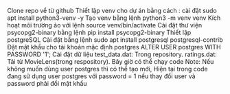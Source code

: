Clone repo về từ github
Thiết lập venv cho dự án bằng cách : 
  cài đặt sudo apt install python3-venv -y
  Tạo venv bằng lệnh python3 -m venv venv
  Kích hoạt môi trường ảo với lệnh source venv/bin/activate
  Cài đặt thư viện psycopg2-binary bằng lệnh pip install psycopg2-binary
Thiết lập postgreSQL
  Cài đặt bằng lệnh sudo apt install postgresql postgresql-contrib
  Đặt mật khẩu cho tài khoản mặc định postgres ALTER USER postgres WITH PASSWORD '1'; 
Cài đặt dữ liệu
  test_data.dat: Trong repository.
  ratings.dat: Tải từ MovieLens(trong respository).
Bây giờ có thể chạy code
Note: Nếu không muốn dùng user postgres thì có thể tạo mới, Hiện tại trong code đang sử dụng user postgres với password  =  1 nếu thay đổi user và password phải đổi mật khẩu
